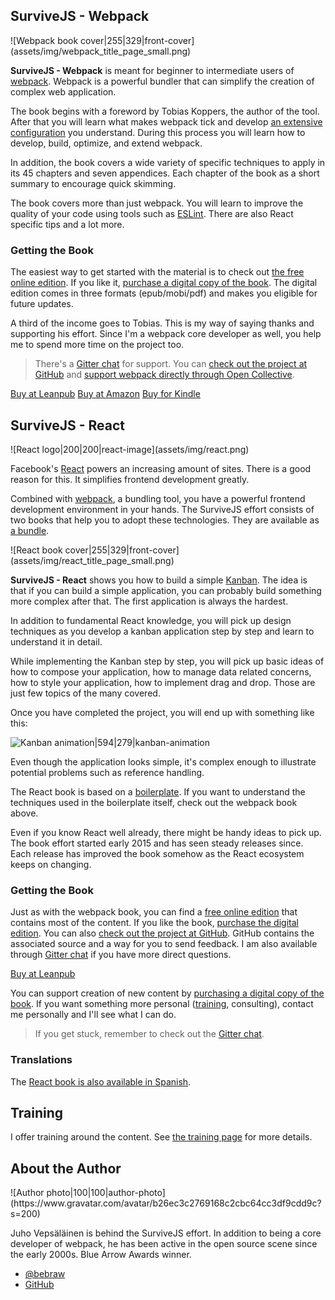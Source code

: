 ## SurviveJS - Webpack

<p>
  ![Webpack book cover|255|329|front-cover](assets/img/webpack_title_page_small.png)

  **SurviveJS - Webpack** is meant for beginner to intermediate users of [webpack](https://webpack.github.io/). Webpack is a powerful bundler that can simplify the creation of complex web application.
</p>

The book begins with a foreword by Tobias Koppers, the author of the tool. After that you will learn what makes webpack tick and develop [an extensive configuration](https://github.com/survivejs-demos/webpack-demo) you understand. During this process you will learn how to develop, build, optimize, and extend webpack.

In addition, the book covers a wide variety of specific techniques to apply in its 45 chapters and seven appendices. Each chapter of the book as a short summary to encourage quick skimming.

The book covers more than just webpack. You will learn to improve the quality of your code using tools such as [ESLint](http://eslint.org/). There are also React specific tips and a lot more.

### Getting the Book

The easiest way to get started with the material is to check out [the free online edition](/webpack). If you like it, [purchase a digital copy of the book](https://leanpub.com/survivejs-webpack). The digital edition comes in three formats (epub/mobi/pdf) and makes you eligible for future updates.

A third of the income goes to Tobias. This is my way of saying thanks and supporting his effort. Since I'm a webpack core developer as well, you help me to spend more time on the project too.

> There's a [Gitter chat](https://gitter.im/survivejs/webpack) for support. You can [check out the project at GitHub](https://github.com/survivejs/webpack) and [support webpack directly through Open Collective](https://opencollective.com/webpack).

<p>
<a class='btn btn--normal btn--buy' href='https://leanpub.com/survivejs-webpack'>Buy at Leanpub</a>
<a class='btn btn--normal btn--buy' href='https://www.amazon.com/dp/9526868803'>Buy at Amazon</a>
<a class='btn btn--normal btn--buy' href='https://www.amazon.com/dp/B06XWZZGBS'>Buy for Kindle</a>
</p>

## SurviveJS - React

<p>
  ![React logo|200|200|react-image](assets/img/react.png)

  Facebook's [React](https://facebook.github.io/react/) powers an increasing amount of sites. There is a good reason for this. It simplifies frontend development greatly.
</p>

Combined with [webpack](https://webpack.github.io/), a bundling tool, you have a powerful frontend development environment in your hands. The SurviveJS effort consists of two books that help you to adopt these technologies. They are available as [a bundle](https://leanpub.com/b/survivejs-webpack-react).

<p>
  ![React book cover|255|329|front-cover](assets/img/react_title_page_small.png)

  **SurviveJS - React** shows you how to build a simple [Kanban](https://en.wikipedia.org/wiki/Kanban_%28development%29). The idea is that if you can build a simple application, you can probably build something more complex after that. The first application is always the hardest.
</p>

In addition to fundamental React knowledge, you will pick up design techniques as you develop a kanban application step by step and learn to understand it in detail.

While implementing the Kanban step by step, you will pick up basic ideas of how to compose your application, how to manage data related concerns, how to style your application, how to implement drag and drop. Those are just few topics of the many covered.

Once you have completed the project, you will end up with something like this:

![Kanban animation|594|279|kanban-animation](assets/img/kanban.gif)

Even though the application looks simple, it's complex enough to illustrate potential problems such as reference handling.

The React book is based on a [boilerplate](https://github.com/survivejs/react-boilerplate). If you want to understand the techniques used in the boilerplate itself, check out the webpack book above.

Even if you know React well already, there might be handy ideas to pick up. The book effort started early 2015 and has seen steady releases since. Each release has improved the book somehow as the React ecosystem keeps on changing.

### Getting the Book

Just as with the webpack book, you can find a [free online edition](/react/introduction) that contains most of the content. If you like the book, [purchase the digital edition](https://leanpub.com/survivejs-react). You can also [check out the project at GitHub](https://github.com/survivejs/react). GitHub contains the associated source and a way for you to send feedback. I am also available through [Gitter chat](https://gitter.im/survivejs/react) if you have more direct questions.

<p>
<a class='btn btn--normal btn--buy' href='https://leanpub.com/survivejs-react'>Buy at Leanpub</a>
</p>

You can support creation of new content by [purchasing a digital copy of the book](https://leanpub.com/survivejs-react). If you want something more personal ([training](https://survivejs.github.io/training/), consulting), contact me personally and I'll see what I can do.

> If you get stuck, remember to check out the [Gitter chat](https://gitter.im/survivejs/react).

### Translations

The [React book is also available in Spanish](https://es.survivejs.com/).

## Training

I offer training around the content. See [the training page](/training/) for more details.

## About the Author

<p>
![Author photo|100|100|author-photo](https://www.gravatar.com/avatar/b26ec3c2769168c2cbc64cc3df9cdd9c?s=200)

Juho Vepsäläinen is behind the SurviveJS effort. In addition to being a core developer of webpack, he has been active in the open source scene since the early 2000s. Blue Arrow Awards winner.
</p>

* [@bebraw](https://twitter.com/bebraw)
* [GitHub](https://github.com/bebraw)
